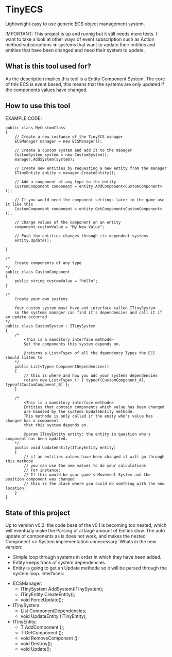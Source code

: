 # TinyECS
Lightweight easy to use generic ECS object management system.

IMPORTANT: This project is up and runnig but it still needs more tests.
I want to take a look at other ways of event subscription such as Action method subscriptions => systems that want to update their entities and entities that have been changed and need their system to update. 

What is this tool used for?
--
As the description implies this tool is a Entity Component System. 
The core of this ECS is event based, this means that the systems are only updated if the components values have changed.

How to use this tool
--
EXAMPLE CODE:

    public class MyCustomClass
    {
        // Create a new instance of the TinyECS manager
        ECSManager manager = new ECSManager();

        // Create a custom system and add it to the manager
        CustomSystem system = new CustomSystem();
        manager.AddSystem(system);

        // Create new entities by requesting a new entity from the manager
        ITinyEntity entity = manager.CreateEntity();
        
        // Add a component of any type to the entity
        CustomComponent component = entity.AddComponent<CustomComponent>();
       
        // If you would need the component settings later in the game use it like this
        CustomComponent component = entity.GetComponent<CustomComponent>();
        
        // Change values of the component on an entity
        component.customValue = "My New Value";
        
        // Push the entities changes through its dependent systems
        entity.Update();
       
    }

    /*
        Create components of any type
    */
    public class CustomComponent
    {
        public string customValue = "Hello";
    }

    /*
        Create your own systems
        
        Your custom system must have and interface called ITinySystem
        so the systems manager can find it's dependencies and call it if an update occurred
    */
    public class CustomSystem : ITinySystem
    {
        /*
            <This is a manditory interface methode>
            Set the components this system depends on.
            
            @returns a List<Type> of all the dependency Types the ECS should listen to
        */
        public List<Type> ComponentDependencies()
        {
            // this is where and how you add your systems dependencies
            return new List<Type> () { typeof(CustomComponent_A), typeof(CustomComponent_B) };
        }

        /* 
            <This is a manditory interface methode>
            Entities that comtain components which value has been changed 
            are handled by the systems UpdateEntity methode.
            This methode is only called if the enity who's value has changed has a component
            that this system depends on.

            @param ITinyEntity entity: the entity in question who's component has been updated.
        */
        public void UpdateEntity(ITinyEntity entity)
        {
            // if an entities values have been changed it will go through this methode
            // you can use the new values to do your calculations
            // For instance:
            // If this would be your game's Movement System and the position component was changed
            // this is the place where you could do somthing with the new location.
        }
    }

State of this project
--
Up to version v0.2: the code base of the v0.1 is becoming too nested, which will eventualy make the Parsing of al large amount of Enities slow.
The auto update of components as is does not work, and makes the nested Component <> System implementation unnecessary.
Whats in the new version:
- Simple loop through systems in order in which they have been added.
- Entity keeps track of system dependencies.
- Entity is going to get an Update methode so it will be parsed through the system loop.
Interfaces:
+ ECSManager:
   - ITinySystem AddSystem(ITinySystem);
   - ITinyEntity CreateEntity();
   - void ForceUpdate();
+ ITinySystem:
   - List<Type> ComponentDependencies;
   - void UpdateEntity (ITinyEntity);
+ ITinyEntity:
   - T AddComponent<T> ();
   - T GetComponent<T> ();
   - void RemoveComponent<T> ();
   - void Destroy();
   - void Update();

